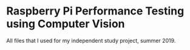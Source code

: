 # Raspberry Pi Performance Testing using Computer Vision

All files that I used for my independent study project, summer 2019.
